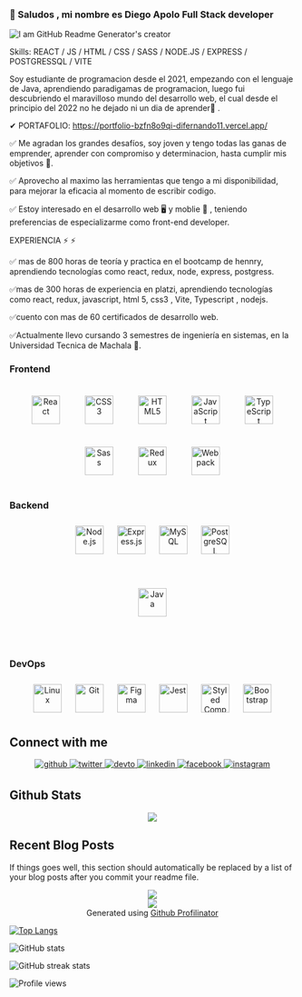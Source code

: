 ### 👋 Saludos , mi nombre es Diego Apolo Full Stack developer

![I am GitHub Readme Generator's creator](https://res.cloudinary.com/drkv8ebxx/image/upload/v1667928935/Images/x1bm9nxxpfhmpbbflgor.gif)


Skills:  REACT / JS / HTML / CSS / SASS / NODE.JS / EXPRESS / POSTGRESSQL / VITE

Soy estudiante de programacion desde el 2021, empezando con el lenguaje de Java, aprendiendo paradigamas de programacion, luego fui descubriendo el maravilloso mundo del desarrollo web, el cual desde el principio del 2022 no he dejado ni un dia de aprender💪 . 

✔ PORTAFOLIO: https://portfolio-bzfn8o9qi-difernando11.vercel.app/


✅ Me agradan los grandes desafíos, soy joven y tengo todas las ganas de emprender, aprender con compromiso y determinacion, hasta cumplir mis objetivos 🚀.

✅ Aprovecho al maximo las herramientas que tengo a mi disponibilidad, para mejorar la eficacia al momento de escribir codigo.

✅ Estoy interesado en el desarrollo web 🖥️ y moblie 📱 , teniendo preferencias de especializarme como front-end developer.

EXPERIENCIA ⚡ ⚡ 

✅ mas de 800 horas de teoría y practica en el bootcamp de hennry, aprendiendo tecnologías como react, redux, node, express, postgress.

✅mas de 300 horas de experiencia en platzi, aprendiendo tecnologías como react, redux, javascript, html 5, css3 , Vite, Typescript , nodejs.

✅cuento con mas de 60 certificados de desarrollo web.

✅Actualmente llevo cursando 3 semestres de ingeniería en sistemas, en la Universidad Tecnica de Machala  🚀.





### Frontend  
<div align="center">  
<a href="https://reactjs.org/" target="_blank"><img style="margin: 20px" src="https://profilinator.rishav.dev/skills-assets/react-original-wordmark.svg" alt="React" height="50" /></a>  
<a href="https://www.w3schools.com/css/" target="_blank"><img style="margin: 20px" src="https://profilinator.rishav.dev/skills-assets/css3-original-wordmark.svg" alt="CSS3" height="50" /></a>  
<a href="https://en.wikipedia.org/wiki/HTML5" target="_blank"><img style="margin: 20px" src="https://profilinator.rishav.dev/skills-assets/html5-original-wordmark.svg" alt="HTML5" height="50" /></a>  
<a href="https://www.javascript.com/" target="_blank"><img style="margin: 20px" src="https://profilinator.rishav.dev/skills-assets/javascript-original.svg" alt="JavaScript" height="50" /></a>  
<a href="https://www.typescriptlang.org/" target="_blank"><img style="margin: 20px" src="https://profilinator.rishav.dev/skills-assets/typescript-original.svg" alt="TypeScript" height="50" /></a>  
<a href="https://sass-lang.com/" target="_blank"><img style="margin: 20px" src="https://profilinator.rishav.dev/skills-assets/sass-original.svg" alt="Sass" height="50" /></a>  
<a href="https://redux.js.org/" target="_blank"><img style="margin: 20px" src="https://profilinator.rishav.dev/skills-assets/redux-original.svg" alt="Redux" height="50" /></a>  
<a href="https://webpack.js.org/" target="_blank"><img style="margin: 20px" src="https://profilinator.rishav.dev/skills-assets/webpack-original.svg" alt="Webpack" height="50" /></a>  
</div>




### Backend  
<div align="center" gap="10px">  
<a href="https://nodejs.org/" target="_blank"><img style="margin: 10px" src="https://profilinator.rishav.dev/skills-assets/nodejs-original-wordmark.svg" alt="Node.js" height="50" /></a>  
<a href="https://expressjs.com/" target="_blank"><img style="margin: 10px" src="https://profilinator.rishav.dev/skills-assets/express-original-wordmark.svg" alt="Express.js" height="50" /></a>  
<a href="https://www.mysql.com/" target="_blank"><img style="margin: 10px" src="https://profilinator.rishav.dev/skills-assets/mysql-original-wordmark.svg" alt="MySQL" height="50" /></a>  
<a href="https://www.postgresql.org/" target="_blank"><img style="margin: 10px" src="https://profilinator.rishav.dev/skills-assets/postgresql-original-wordmark.svg" alt="PostgreSQL" height="50" /></a>  
<a  style="margin: 50px" href="https://www.java.com/" target="_blank"><img style="margin: 50px" src="https://profilinator.rishav.dev/skills-assets/java-original-wordmark.svg" alt="Java" height="50" /></a>  
</div>




### DevOps  
<div align="center">  
<a href="https://www.linux.org/" target="_blank"><img style="margin: 10px" src="https://profilinator.rishav.dev/skills-assets/linux-original.svg" alt="Linux" height="50" /></a>  
<a href="https://github.com/" target="_blank"><img style="margin: 10px" src="https://profilinator.rishav.dev/skills-assets/git-scm-icon.svg" alt="Git" height="50" /></a>  
<a href="https://www.figma.com/" target="_blank"><img style="margin: 10px" src="https://profilinator.rishav.dev/skills-assets/figma-icon.svg" alt="Figma" height="50" /></a>  
<a href="https://www.jestjs.io/" target="_blank"><img style="margin: 10px" src="https://profilinator.rishav.dev/skills-assets/jest.svg" alt="Jest" height="50" /></a>  
<a href="https://styled-components.com/" target="_blank"><img style="margin: 10px" src="https://profilinator.rishav.dev/skills-assets/styled-components.png" alt="Styled Components" height="50" /></a>  
<a href="https://getbootstrap.com/docs/3.4/javascript/" target="_blank"><img style="margin: 10px" src="https://profilinator.rishav.dev/skills-assets/bootstrap-plain.svg" alt="Bootstrap" height="50" /></a>  
</div>




## Connect with me  
<div align="center">
<a href="https://github.com/rishavanand" target="_blank">
<img src=https://img.shields.io/badge/github-%2324292e.svg?&style=for-the-badge&logo=github&logoColor=white alt=github style="margin-bottom: 5px;" />
</a>
<a href="https://twitter.com/iamrishavanand" target="_blank">
<img src=https://img.shields.io/badge/twitter-%2300acee.svg?&style=for-the-badge&logo=twitter&logoColor=white alt=twitter style="margin-bottom: 5px;" />
</a>
<a href="https://dev.to/rishavanand" target="_blank">
<img src=https://img.shields.io/badge/dev.to-%2308090A.svg?&style=for-the-badge&logo=dev.to&logoColor=white alt=devto style="margin-bottom: 5px;" />
</a>
<a href="https://linkedin.com/in/rishavanand" target="_blank">
<img src=https://img.shields.io/badge/linkedin-%231E77B5.svg?&style=for-the-badge&logo=linkedin&logoColor=white alt=linkedin style="margin-bottom: 5px;" />
</a>
<a href="https://www.facebook.com/iamrishavanand" target="_blank">
<img src=https://img.shields.io/badge/facebook-%232E87FB.svg?&style=for-the-badge&logo=facebook&logoColor=white alt=facebook style="margin-bottom: 5px;" />
</a>
<a href="https://instagram.com/iamrishavanand" target="_blank">
<img src=https://img.shields.io/badge/instagram-%23000000.svg?&style=for-the-badge&logo=instagram&logoColor=white alt=instagram style="margin-bottom: 5px;" />
</a>  
</div>  
  




## Github Stats  
<div align="center"><img src="https://github-readme-stats.vercel.app/api?username=rishavanand&show_icons=true&count_private=true&hide_border=true" align="center" /></div>  




## Recent Blog Posts  
<!-- BLOG-POST-LIST:START -->  
If things goes well, this section should automatically be replaced by a list of your blog posts after you commit your readme file. 
<!-- BLOG-POST-LIST:END -->  


<div align="center"><img src="https://rishavanand.github.io/static/images/spotify-readme-example.svg" /></div>  


<div align="center">
<img src="https://komarev.com/ghpvc/?username=rishavanand&&style=flat-square" align="center" />
</div>  
  



<div align="center">Generated using <a href="https://profilinator.rishav.dev/" target="_blank">Github Profilinator</a></div>

[![Top Langs](https://github-readme-stats.vercel.app/api/top-langs/?username=Difernando11)](https://github.com/anuraghazra/github-readme-stats)

![GitHub stats](https://github-readme-stats.vercel.app/api?username=Difernando11&show_icons=true)  

![GitHub streak stats](https://github-readme-streak-stats.herokuapp.com/?user=Difernando11)  

![Profile views](https://gpvc.arturio.dev/Difernando11)  
